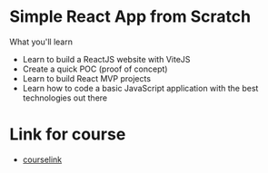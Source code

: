 # Simple React App from Scratch

What you'll learn

- Learn to build a ReactJS website with ViteJS
- Create a quick POC (proof of concept)
- Learn to build React MVP projects
- Learn how to code a basic JavaScript application with the best technologies out there

# Link for course 

- [courselink](https://www.udemy.com/course/build-a-simple-react-app-from-scratch)